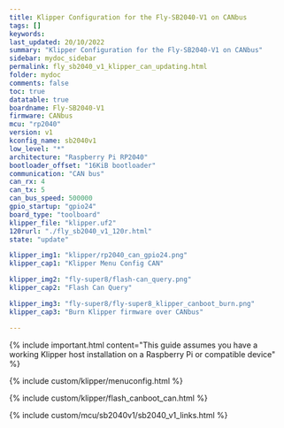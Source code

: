 ```yaml
---
title: Klipper Configuration for the Fly-SB2040-V1 on CANbus
tags: []
keywords: 
last_updated: 20/10/2022
summary: "Klipper Configuration for the Fly-SB2040-V1 on CANbus"
sidebar: mydoc_sidebar
permalink: fly_sb2040_v1_klipper_can_updating.html
folder: mydoc
comments: false
toc: true
datatable: true
boardname: Fly-SB2040-V1
firmware: CANbus
mcu: "rp2040"
version: v1
kconfig_name: sb2040v1
low_level: "*"
architecture: "Raspberry Pi RP2040"
bootloader_offset: "16KiB bootloader"
communication: "CAN bus"
can_rx: 4
can_tx: 5
can_bus_speed: 500000
gpio_startup: "gpio24"
board_type: "toolboard"
klipper_file: "klipper.uf2"
120rurl: "./fly_sb2040_v1_120r.html"
state: "update"

klipper_img1: "klipper/rp2040_can_gpio24.png"
klipper_cap1: "Klipper Menu Config CAN"

klipper_img2: "fly-super8/flash-can_query.png"
klipper_cap2: "Flash Can Query"

klipper_img3: "fly-super8/fly-super8_klipper_canboot_burn.png"
klipper_cap3: "Burn Klipper firmware over CANbus"

---
```


{% include important.html content="This guide assumes you have a working Klipper host installation on a Raspberry Pi or compatible device" %}

{% include custom/klipper/menuconfig.html %}

{% include custom/klipper/flash_canboot_can.html %}

{% include custom/mcu/sb2040v1/sb2040_v1_links.html %}
